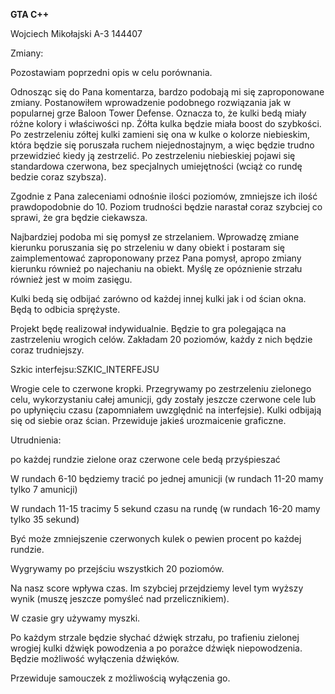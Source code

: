 **GTA C++**

Wojciech Mikołajski  A-3  144407

 

Zmiany:

Pozostawiam  poprzedni opis w celu porównania.

Odnosząc się do Pana komentarza, bardzo podobają mi się zaproponowane zmiany. Postanowiłem wprowadzenie podobnego rozwiązania jak w popularnej grze Baloon Tower Defense. Oznacza to, że kulki bedą miały różne kolory i właściwości np. Żółta kulka będzie miała boost do szybkości. Po zestrzeleniu zółtej kulki zamieni się ona w kulke o kolorze niebieskim, która będzie się poruszała ruchem niejednostajnym, a więc będzie trudno przewidzieć kiedy ją zestrzelić. Po zestrzeleniu niebieskiej pojawi się standardowa czerwona, bez specjalnych umiejętności (wciąż co rundę bedzie coraz szybsza).

Zgodnie z Pana zaleceniami odnośnie ilości poziomów, zmniejsze ich ilość prawdopodobnie do 10. Poziom trudności będzie narastał coraz szybciej co sprawi, że gra będzie ciekawsza.

Najbardziej podoba mi się pomysł ze strzelaniem. Wprowadzę zmiane kierunku poruszania się po strzeleniu w dany obiekt i postaram się zaimplementować zaproponowany przez Pana pomysł, apropo zmiany kierunku również po najechaniu na obiekt. Myślę ze opóznienie strzału również jest w moim zasięgu.

Kulki bedą się odbijać zarówno od każdej innej kulki jak i od ścian okna. Będą to odbicia sprężyste.

 

Projekt będę realizował indywidualnie. Będzie to gra polegająca na zastrzeleniu wrogich celów. Zakładam 20 poziomów, każdy z nich będzie coraz trudniejszy.

Szkic interfejsu:SZKIC_INTERFEJSU

Wrogie cele to czerwone kropki. Przegrywamy po zestrzeleniu zielonego celu, wykorzystaniu całej amunicji, gdy zostały jeszcze czerwone cele lub po upłynięciu czasu (zapomniałem uwzględnić na interfejsie). Kulki odbijają się od siebie oraz ścian. Przewiduje jakieś urozmaicenie graficzne.

Utrudnienia:

po każdej rundzie zielone oraz czerwone cele bedą przyśpieszać

W rundach 6-10 będziemy tracić po jednej amunicji (w rundach 11-20 mamy tylko 7 amunicji)

W rundach 11-15 tracimy 5 sekund czasu na rundę (w rundach 16-20 mamy tylko 35 sekund)

Być może zmniejszenie czerwonych kulek o pewien procent po każdej rundzie.

Wygrywamy po przejściu wszystkich 20 poziomów. 

Na nasz score wpływa czas. Im szybciej przejdziemy level tym wyższy wynik (muszę jeszcze pomyśleć nad przelicznikiem).

W czasie gry używamy myszki.

Po każdym strzale będzie słychać dźwięk strzału, po trafieniu zielonej wrogiej kulki dźwięk powodzenia a po porażce dźwięk niepowodzenia. Będzie możliwość wyłączenia dźwięków.

Przewiduje samouczek z możliwością wyłączenia go.

 

 

 

 

 
